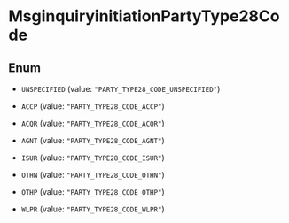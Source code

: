 

# MsginquiryinitiationPartyType28Code

## Enum


* `UNSPECIFIED` (value: `"PARTY_TYPE28_CODE_UNSPECIFIED"`)

* `ACCP` (value: `"PARTY_TYPE28_CODE_ACCP"`)

* `ACQR` (value: `"PARTY_TYPE28_CODE_ACQR"`)

* `AGNT` (value: `"PARTY_TYPE28_CODE_AGNT"`)

* `ISUR` (value: `"PARTY_TYPE28_CODE_ISUR"`)

* `OTHN` (value: `"PARTY_TYPE28_CODE_OTHN"`)

* `OTHP` (value: `"PARTY_TYPE28_CODE_OTHP"`)

* `WLPR` (value: `"PARTY_TYPE28_CODE_WLPR"`)



